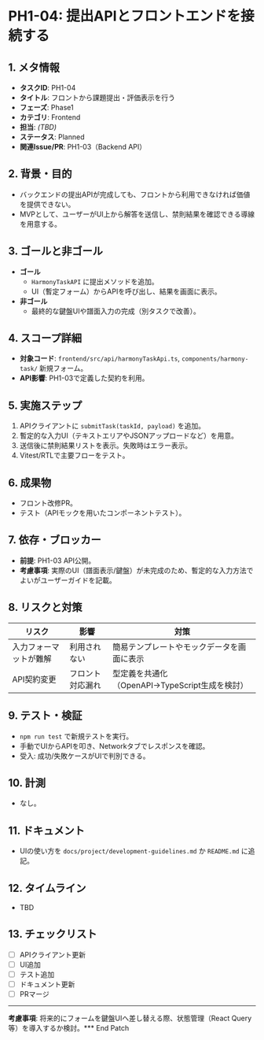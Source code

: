 # PH1-04: 提出APIとフロントエンドを接続する

## 1. メタ情報
- **タスクID**: PH1-04
- **タイトル**: フロントから課題提出・評価表示を行う
- **フェーズ**: Phase1
- **カテゴリ**: Frontend
- **担当**: _(TBD)_
- **ステータス**: Planned
- **関連Issue/PR**: PH1-03（Backend API）

## 2. 背景・目的
- バックエンドの提出APIが完成しても、フロントから利用できなければ価値を提供できない。
- MVPとして、ユーザーがUI上から解答を送信し、禁則結果を確認できる導線を用意する。

## 3. ゴールと非ゴール
- **ゴール**
  - `HarmonyTaskAPI` に提出メソッドを追加。
  - UI（暫定フォーム）からAPIを呼び出し、結果を画面に表示。
- **非ゴール**
  - 最終的な鍵盤UIや譜面入力の完成（別タスクで改善）。

## 4. スコープ詳細
- **対象コード**: `frontend/src/api/harmonyTaskApi.ts`, `components/harmony-task/` 新規フォーム。
- **API影響**: PH1-03で定義した契約を利用。

## 5. 実施ステップ
1. APIクライアントに `submitTask(taskId, payload)` を追加。
2. 暫定的な入力UI（テキストエリアやJSONアップロードなど）を用意。
3. 送信後に禁則結果リストを表示。失敗時はエラー表示。
4. Vitest/RTLで主要フローをテスト。

## 6. 成果物
- フロント改修PR。
- テスト（APIモックを用いたコンポーネントテスト）。

## 7. 依存・ブロッカー
- **前提**: PH1-03 API公開。
- **考慮事項**: 実際のUI（譜面表示/鍵盤）が未完成のため、暫定的な入力方法でよいがユーザーガイドを記載。

## 8. リスクと対策
| リスク | 影響 | 対策 |
| --- | --- | --- |
| 入力フォーマットが難解 | 利用されない | 簡易テンプレートやモックデータを画面に表示 |
| API契約変更 | フロント対応漏れ | 型定義を共通化（OpenAPI→TypeScript生成を検討） |

## 9. テスト・検証
- `npm run test` で新規テストを実行。
- 手動でUIからAPIを叩き、Networkタブでレスポンスを確認。
- 受入: 成功/失敗ケースがUIで判別できる。

## 10. 計測
- なし。

## 11. ドキュメント
- UIの使い方を `docs/project/development-guidelines.md` か `README.md` に追記。

## 12. タイムライン
- TBD

## 13. チェックリスト
- [ ] APIクライアント更新
- [ ] UI追加
- [ ] テスト追加
- [ ] ドキュメント更新
- [ ] PRマージ

---
**考慮事項**: 将来的にフォームを鍵盤UIへ差し替える際、状態管理（React Query等）を導入するか検討。*** End Patch
